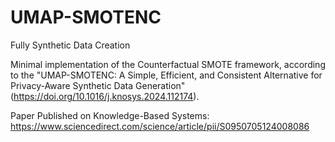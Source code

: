 # UMAP-SMOTENC
Fully Synthetic Data Creation

Minimal implementation of the Counterfactual SMOTE framework, according to the "UMAP-SMOTENC: A Simple, Efficient, and Consistent Alternative for Privacy-Aware Synthetic Data Generation" (https://doi.org/10.1016/j.knosys.2024.112174).


Paper Published on Knowledge-Based Systems: https://www.sciencedirect.com/science/article/pii/S0950705124008086
